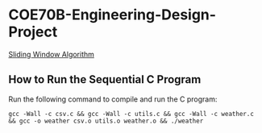 # COE70B-Engineering-Design-Project

[Sliding Window Algorithm](https://www.hindawi.com/journals/isrn/2013/156540/)

## How to Run the Sequential C Program
Run the following command to compile and run the C program:

`gcc -Wall -c csv.c && gcc -Wall -c utils.c && gcc -Wall -c weather.c && gcc -o weather csv.o utils.o weather.o && ./weather`
